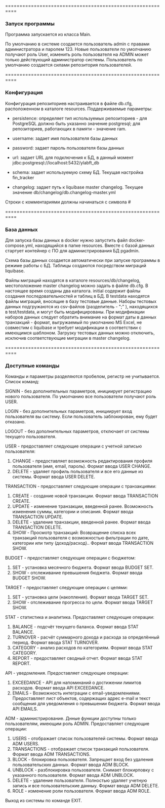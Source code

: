 ==========================================================
### Запуск программы

Программа запускается из класса Main.  

По умолчанию в системе создается пользователь admin с правами администратора и паролем 123.
Новые пользователи по умолчанию получают роль User, изменить роль пользователя на ADMIN может только действующий 
администратор системы. Пользователь по умолчанию создается силами репозитория пользователей.

==========================================================
### Конфигурация

Конфигурация репозиториев настраивается в файле db.cfg, расположенном в каталоге resources.
Поддерживаемые параметры:

- persistence: определяет тип используемых репозиториев - для PostgreSQL должно быть указанно значение postgresql; для репозиториев, работающих в памяти - значение ram.

- username: задает имя пользователя базы данных

- password: задает пароль пользователя базы данных

- url: задает URL для подключения к БД, в данный момент jdbc:postgresql://localhost:5432/ylabft_db

- schema: задает используемую схему БД. Текущая настройка fin_tracker

- changelog: задает путь к liquibase master changelog. Текущее значение db/changelog/db.changelog-master.yml

Строки с комментариями должны начинаться с символа #

==========================================================
### База данных

Для запуска базы данных в docker нужно запустить файл docker-compose.yml, находящийся в папке resources. 
Вместе с базой данных стартует контейнер с ПО для администрирования БД pgadmin.

Схема базы данных создается автоматически при запуске программы в режиме работы с БД. 
Таблицы создаются посредством миграций liquibase.

Файлы миграций находятся в каталоге resources/db/changelog, местоположение master changelog можно задать в файле db.cfg.
В настоящее время созданы два каталога. initial содержит файлы создания последовательностей и таблиц в БД. 
В testdata находятся файлы миграций, вносящие в базу тестовые данные. 
Наборы тестовых данных подгружаются из csv-файлов (разделитель - ";" ), находящихся в test/testdata, и могут быть 
модифицированы. При модификации наборов данных следует обратить внимание на формат даты в данных транзакций - формат, 
выгружаемый по умолчанию MS Excel, не совместим с liquibase и требует модификации в соответствии с имеющимся шаблоном.
Загрузку тестовых данных можно отключить, исключив соответствующие миграции в master changelog.


==========================================================
### Доступные команды
Команды и параметры разделяются пробелом, регистр не учитывается.
Список команд:

SIGNIN - без дополнительных параметров, инициирует регистрацию нового пользователя. По умолчанию все пользователи 
получают роль USER.

LOGIN - без дополнительных параметров, инициирует вход пользователя вы систему. Если пользователь заблокирован, 
ему будет отказано.

LOGOUT - без дополнительных параметров, отключает от системы текущего пользователя.

USER - предоставляет следующие операции с учетной записью пользователя:  
1) CHANGE - предоставляет возможность редактирования профиля пользователя (имя, email, пароль). Формат ввода USER CHANGE. 
2) DELETE - удаляет профиль пользователя и все его данные из системы. Формат ввода USER DELETE.

TRANSACTION - предоставляет следующие операции с транзакциями:
1) CREATE - создание новой транзакции. Формат ввода TRANSACTION CREATE.   
2) UPDATE - изменение транзакции, введенной ранее. Возможность изменения суммы, категории и описания. Формат ввода TRANSACTION UPDATE.
3) DELETE - удаление транзакции, введенной ранее. Формат ввода TRANSACTION DELETE.  
4) SHOW - Просмотр транзакций: Возвращение списка всех транзакций пользователя с возможностью фильтрации по дате, 
категории или типу (доход/расход).. Формат ввода TRANSACTION SHOW.

BUDGET - предоставляет следующие операции с бюджетом:
1) SET - установка месячного бюджета. Формат ввода BUDGET SET.
2) SHOW - отслеживание превышения бюджета. Формат ввода BUDGET SHOW.

TARGET - предоставляет следующие операции с целями:
1) SET - установка цели (накопления). Формат ввода TARGET SET.
2) SHOW - отслеживание прогресса по цели. Формат ввода TARGET SHOW.

STAT - статистика и аналитика. Предоставляет следующие операции:
1) BALANCE - подсчёт текущего баланса. Формат ввода STAT BALANCE.
2) TURNOVER - расчёт суммарного дохода и расхода за определённый период. Формат ввода STAT TURNOVER.
3) CATEGORY - анализ расходов по категориям. Формат ввода STAT CATEGORY.
4) REPORT - предоставляет сводный отчет. Формат ввода STAT REPORT.

API - уведомления. Предоставляет следующие операции:
1) EXCEEDANCE - API для напоминаний о достижении лимитов расходов. Формат ввода API EXCEEDANCE.
2) EMAILS - Возможность интеграции с email-уведомлениями. Предоставляет лист объектов, содержащих адрес e-mail и текст 
сообщения для уведомления о превышении бюджета. Формат ввода API EMAILS.

ADM - администрирование. Днные функции доступны только пользователям, имеющим роль ADMIN. Предоставляет следующие операции:
1) USERS - отображает список пользователей системы. Формат ввода ADM USERS.
2) TRANSACTIONS - отображает список транзакций пользователя. Формат ввода ADM TRANSACTIONS.
3) BLOCK - блокировка пользователя. Запрещает вход без удаления пользовательских данных. Формат ввода ADM BLOCK.
4) UNBLOCK - разблокировка пользователя. Снимает блокирповку с указанного пользователя. Формат ввода ADM UNBLOCK.
5) DELETE - удаление пользователя. Полностью удаляет учетную запись и все пользовательские данныу. Формат ввода ADM DELETE.
6) ROLE - изменение роли пользователя. Формат ввода ADM ROLE.

Выход из системы по команде EXIT.